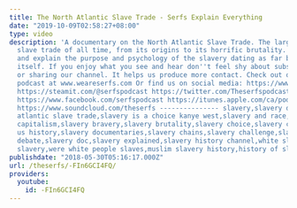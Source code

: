 ```yaml
---
title: The North Atlantic Slave Trade - Serfs Explain Everything
date: "2019-10-09T02:58:27+08:00"
type: video
description: 'A documentary on the North Atlantic Slave Trade. The largest global
  slave trade of all time, from its origins to its horrific brutality. We explore
  and explain the purpose and psychology of the slavery dating as far back as humanity
  itself. If you enjoy what you see and hear don''t feel shy about subscribing, liking
  or sharing our channel. It helps us produce more contact. Check out our official
  podcast at www.weareserfs.com Or find us on social media: https://www.weareserfs.com
  https://steamit.com/@serfspodcast https://twitter.com/Theserfspodcast https://www.instagram.com/serfspodcast/
  https://www.facebook.com/serfspodcast https://itunes.apple.com/ca/podcast/the-serfs/id1226102303?mt=2
  https://www.soundcloud.com/theserfs --------------- slavery,slavery documentary,north
  atlantic slave trade,slavery is a choice kanye west,slavery and race,slavery and
  capitalism,slavery bravery,slavery brutality,slavery choice,slavery crash course
  us history,slavery documentaries,slavery chains,slavery challenge,slavery cnn,slavery
  debate,slavery doc,slavery explained,slavery history channel,white slaves,white
  slavery,were white people slaves,muslim slavery history,history of slavery'
publishdate: "2018-05-30T05:16:17.000Z"
url: /theserfs/-FIn6GCI4FQ/
providers:
  youtube:
    id: -FIn6GCI4FQ
---
```


